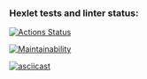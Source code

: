 ### Hexlet tests and linter status:
[![Actions Status](https://github.com/archi0619/php-project-lvl1/workflows/hexlet-check/badge.svg)](https://github.com/archi0619/php-project-lvl1/actions)

[![Maintainability](https://api.codeclimate.com/v1/badges/a99a88d28ad37a79dbf6/maintainability)](https://codeclimate.com/github/codeclimate/codeclimate/maintainability)

[![asciicast](https://asciinema.org/a/txlNTiGE3eRjgNZwmywixO1ph.svg)](https://asciinema.org/a/txlNTiGE3eRjgNZwmywixO1ph)